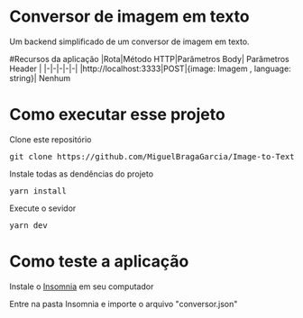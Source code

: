 # Conversor de imagem em texto
Um backend simplificado de um conversor de imagem em texto.


#Recursos da aplicação
|Rota|Método HTTP|Parâmetros Body| Parâmetros Header |
|-|-|-|-|-|
|http://localhost:3333|POST|{image: Imagem , language: string}| Nenhum

# Como executar esse projeto
Clone este repositório
<pre>git clone https://github.com/MiguelBragaGarcia/Image-to-Text-Converter.git</pre>
Instale todas as dendências do projeto
<pre>yarn install</pre>

Execute o sevidor
<pre>yarn dev</pre>

# Como teste a aplicação

Instale o [Insomnia](https://insomnia.rest/) em seu computador

Entre na pasta Insomnia e importe o arquivo "conversor.json"
